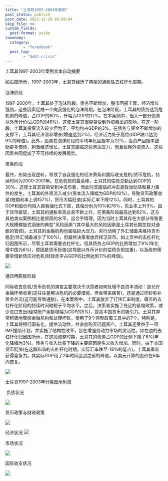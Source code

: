 ```yaml
---
title: "土耳其1997-2003年案例"
post_status: publish
post_date: 2023-12-29 05:08:04
skip_file: no
custom_fields: 
  post-format: aside
taxonomy:
  category:
        - "forexbook"
  post_tag:
        - "debt-crisis"
---
```


土耳其1997-2003年案例文本自动摘要

如右图所示，1997-2003年，土耳其经历了典型的通胀性去杠杆化周期。

泡沫阶段

1997-2000年，土耳其处于泡沫阶段。债务不断增加，股市回报丰厚，经济增长强劲，这些因素促成一个向我强化的泡沫周期。在泡沫阶段，土耳其的债务达到危机前的峰值，占GDP的60%，升幅为GDP的17%。在本案例中，很大一部分债务以外币计价(占GDP的46%)，这使土耳其很容易受到外资撤出的影响。在这一阶段，土耳其投资流入较少但为正，平均约占GDP的3%。在债务与资金不断增加的支撑下，土耳其经济温和增长(增速达到2%)，经济活力处于高位(GDP缺口达到9%的峰值)。此外，股票在泡沫阶段的平均年化回报率为22%，高资产回报率鼓励更多借债，剌激经济增长。土耳其面临这些泡沫压力，而且依赖外资流入，这些因素共同促成了不可持续的发展局势。

萧条阶段

最终，形势出现逆转，导致了自我强化的经济萧条和国际收支危机/货币危机，持续时间为2000-2001年。在危机前的最高峰，土耳其的偿债总额达到GDP的30%，这使土耳其容易受到冲击伤害，而此时其面临的冲击是政治动荡和暴力事件的发生。土耳其的外资流入减少(资本流入降幅为GDP的10%)，导致货币政策收紧(短期利率上调157%)，货币大幅贬值(实际汇率下降12%)。同时，土耳其的GDP和股价均陷入自我强化式下跌，跌幅分别为10%和78%，失业率上升3%。由于货币疲软，土耳其的通胀率高企且不断上升，在萧条阶段最高达到62%，这与其他类似案例相比是很高的水平。这合乎情理，因为当时土耳其存在大部分导致更大规模螺旋式涵胀的典型"风险因素"(其中最大的风险因素是土耳其长期忽视对通胀的管控)。土耳其的金融机构也面临巨大压力。央行动用了外汇储备来维持货币稳定(外汇储备减少了100%)，但最终决策者放弃捍卫货币。如上页中的去杠杆化归因图所示，尽管土耳其需要去杠杆化，但其债务占GDP的比例增加了9%(年化增中国为6%)，原因是货币贬值(这导致以外币计价的偿债负担加重)，以及政府需要举借新债应对危机(财政赤字占GDP的比例达到11%的峰值)。

![](https://img.dgrhw.net/upload/images/0/forexbook/2020/09/24/094347294.jpg)

通货再膨胀阶段

同际收支危机/货币危机的演变主要取决于决策者如何处理不良资本流动：是允许金融环境收紧(这往往是解决危机的必要措施，但会带来痛苦)，还是通过印钞弥补资金外流(这可能导致通胀)。在本案例中，土耳其放弃了钉住汇率制度，痛苦的去杠杆化阶段的持续时间略短于平均水平。之后，决策者实施了充足的紧缩政策，减少进口支出(经常账户余额增幅为GDP的5%)，提高本国货币的吸引力。土耳其非常积极地管控金融机构和处理坏账，使用了9个典型政策工具中的7个。特别是，土耳其将银行国有化，提供流动性，并直接购买问题资产。土耳其还受益于一项IMF援助计划，并实施了结构性改革，旨在增强劳动力市场的灵活性。如左边的去杠杆化归因图所示，在这段调整时期，土耳其的债务占GDP的比例下降了6%(年化降幅为3%)。债务与收入比率下降的主要原因是名义收入增加。同时，由于本国货币贬值(在这段和谐的去杠杆化时期，实际汇率跌至-18%的低点)，土耳其重新获得竞争力。其实际GDP用了2年时间达到之前的峰值，以美元计算的股价在6年内恢复。

![](https://img.dgrhw.net/upload/images/0/forexbook/2020/09/24/094429467.jpg)

士耳真1997-2003年分类图示附录

 负债状况

![](https://img.dgrhw.net/upload/images/forexbook/2020/07/22/175954464.png)

货币政策与财政政策

![](https://img.dgrhw.net/upload/images/forexbook/2020/07/22/180005120.png)

经济状况 ![](https://img.dgrhw.net/upload/images/forexbook/2020/07/22/180016652.png)

市场状况

![](https://img.dgrhw.net/upload/images/forexbook/2020/07/22/180028824.png)

国际收支状况

![](https://img.dgrhw.net/upload/images/forexbook/2020/07/22/180041035.png)
